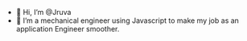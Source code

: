 - 👋 Hi, I’m @Jruva
- 👀 I’m a mechanical engineer using Javascript to make my job as an application Engineer smoother. 
